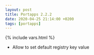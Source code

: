 ```yaml
---
layout: post
title: Portapps 2.2.2
date: 2020-04-25 21:14:00 +0200
tags: [portapps]
---
```

{% include vars.html %}

* Allow to set default registry key value

